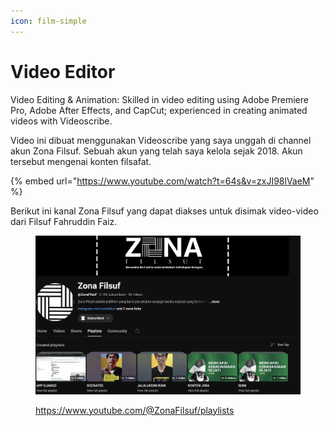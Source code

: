 ```yaml
---
icon: film-simple
---
```


# Video Editor

Video Editing & Animation: Skilled in video editing using Adobe Premiere Pro, Adobe After Effects, and CapCut; experienced in creating animated videos with Videoscribe.

Video ini dibuat menggunakan Videoscribe yang saya unggah di channel akun Zona Filsuf. Sebuah akun yang telah saya kelola sejak 2018. Akun tersebut mengenai konten filsafat.

{% embed url="https://www.youtube.com/watch?t=64s&v=zxJI98lVaeM" %}

Berikut ini kanal Zona Filsuf yang dapat diakses untuk disimak video-video dari Filsuf Fahruddin Faiz.

<figure><img src="../.gitbook/assets/image.png" alt=""><figcaption><p><a href="https://www.youtube.com/@ZonaFilsuf/playlists">https://www.youtube.com/@ZonaFilsuf/playlists</a></p></figcaption></figure>



